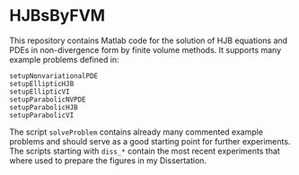 # HJBsByFVM
This repository contains Matlab code for the solution of HJB equations and PDEs in non-divergence form by finite volume methods. It supports many example problems defined in:
    
    setupNonvariationalPDE
    setupEllipticHJB
    setupEllipticVI
    setupParabolicNVPDE
    setupParabolicHJB
    setupParabolicVI

The script `solveProblem` contains already many commented example problems and should serve as a good starting point for further experiments.
The scripts starting with `diss_*` contain the most recent experiments that where used to prepare the figures in my Dissertation.

